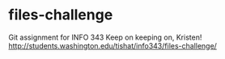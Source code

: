 # files-challenge
Git assignment for INFO 343
Keep on keeping on, Kristen!
http://students.washington.edu/tishat/info343/files-challenge/